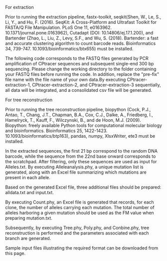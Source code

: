 For extraction

Prior to running the extraction pipeline, fastx-toolkit, seqkit(Shen, W., Le, S., Li, Y., and Hu, F. (2016). SeqKit: A Cross-Platform and Ultrafast Toolkit for FASTA/Q File Manipulation. PLoS One 11, e0163962. 10.1371/journal.pone.0163962), Cutadapt (DOI: 10.14806/ej.17.1.200), and Bartender (Zhao, L., Liu, Z., Levy, S.F., and Wu, S. (2018). Bartender: a fast and accurate clustering algorithm to count barcode reads. Bioinformatics 34, 739-747. 10.1093/bioinformatics/btx655) must be installed.

The following code corresponds to the FASTQ files generated by PCR amplification of CPtracer sequences and subsequent single-end 300 bp sequencing. Please change the working directory to the folder containing your FASTQ files before running the code. In addition, replace the "pre-fix" file name with the file name of your own data.By executing CPtracer-extraction-1, CPtracer-extraction-2, and CPtracer-extraction-3 sequentially, all data will be integrated, and a consolidated csv file will be generated.



For tree reconstruction

Prior to running the tree reconstruction pipeline, biopython (Cock, P.J., Antao, T., Chang, J.T., Chapman, B.A., Cox, C.J., Dalke, A., Friedberg, I., Hamelryck, T., Kauff, F., Wilczynski, B., and de Hoon, M.J. (2009). Biopython: freely available Python tools for computational molecular biology and bioinformatics. Bioinformatics 25, 1422-1423. 10.1093/bioinformatics/btp163), pandas, numpy, XlsxWriter, ete3 must be installed.

In the extracted sequences, the first 21 bp correspond to the random DNA barcode, while the sequence from the 22nd base onward corresponds to the scratchpad. After filtering, only these sequences are used as input for Alleles.txt. By executing Alleleanalysis.phy, a unique mutation list is generated, along with an Excel file summarizing which mutations are present in each allele. 

Based on the generated Excel file, three additional files should be prepared: alldata.txt and input.txt.

By executing Count.phy, an Excel file is generated that records, for each clone, the number of alleles carrying each mutation. The total number of alleles harboring a given mutation should be used as the FM value when preparing mutation.txt.

Subsequently, by executing Tree.phy, Poly.phy, and Conbine.phy, tree reconstruction is performed and the parameters associated with each branch are generated.

Sample input files illustrating the required format can be downloaded from this page.


